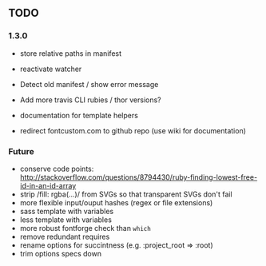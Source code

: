 ## TODO

### 1.3.0

* store relative paths in manifest

* reactivate watcher
* Detect old manifest / show error message

* Add more travis CLI rubies / thor versions?
* documentation for template helpers
* redirect fontcustom.com to github repo (use wiki for documentation)

### Future

* conserve code points: http://stackoverflow.com/questions/8794430/ruby-finding-lowest-free-id-in-an-id-array
* strip /fill: rgba(...)/ from SVGs so that transparent SVGs don't fail
* more flexible input/ouput hashes (regex or file extensions)
* sass template with variables
* less template with variables
* more robust fontforge check than `which`
* remove redundant requires
* rename options for succintness (e.g. :project_root => :root)
* trim options specs down
